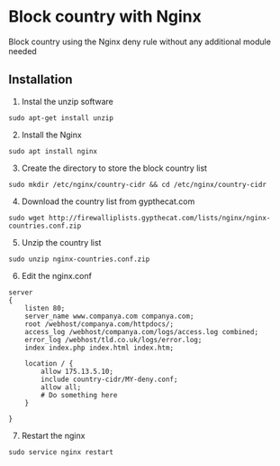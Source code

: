 # Block country with Nginx
Block country using the Nginx deny rule without any additional module needed


## Installation
1. Instal the unzip software 
```
sudo apt-get install unzip 
```

2. Install the Nginx
```
sudo apt install nginx
```

3. Create the directory to store the block country list
```
sudo mkdir /etc/nginx/country-cidr && cd /etc/nginx/country-cidr
```

4. Download the country list from gypthecat.com
```
sudo wget http://firewalliplists.gypthecat.com/lists/nginx/nginx-countries.conf.zip
```

5. Unzip the country list
```
sudo unzip nginx-countries.conf.zip
```

6. Edit the nginx.conf
```
server
{
	listen 80;
	server_name www.companya.com companya.com;
	root /webhost/companya.com/httpdocs/;
	access_log /webhost/companya.com/logs/access.log combined;
	error_log /webhost/tld.co.uk/logs/error.log;
	index index.php index.html index.htm;

	location / {
		allow 175.13.5.10;
		include country-cidr/MY-deny.conf;
		allow all;
		# Do something here
    }

}
```

7. Restart the nginx
```
sudo service nginx restart
```





